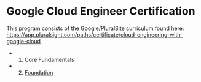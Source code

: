 # Google Cloud Engineer Certification

This program consists of the Google/PluralSite curriculum found here: https://app.pluralsight.com/paths/certificate/cloud-engineering-with-google-cloud

- 1. Core Fundamentals
- 2. [Foundation](https://app.pluralsight.com/course-player?clipId=a41e229e-d403-4e96-899f-b3dbb994741f)
